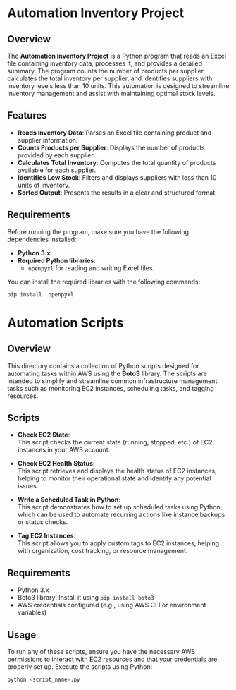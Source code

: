 # Automation Inventory Project

## Overview

The **Automation Inventory Project** is a Python program that reads an Excel file containing inventory data, processes it, and provides a detailed summary. The program counts the number of products per supplier, calculates the total inventory per supplier, and identifies suppliers with inventory levels less than 10 units. This automation is designed to streamline inventory management and assist with maintaining optimal stock levels.

## Features

- **Reads Inventory Data**: Parses an Excel file containing product and supplier information.
- **Counts Products per Supplier**: Displays the number of products provided by each supplier.
- **Calculates Total Inventory**: Computes the total quantity of products available for each supplier.
- **Identifies Low Stock**: Filters and displays suppliers with less than 10 units of inventory.
- **Sorted Output**: Presents the results in a clear and structured format.

## Requirements

Before running the program, make sure you have the following dependencies installed:

- **Python 3.x**
- **Required Python libraries**:
  - `openpyxl` for reading and writing Excel files.

You can install the required libraries with the following commands:

```bash
pip install  openpyxl
```
# Automation Scripts

## Overview

This directory contains a collection of Python scripts designed for automating tasks within AWS using the **Boto3** library. The scripts are intended to simplify and streamline common infrastructure management tasks such as monitoring EC2 instances, scheduling tasks, and tagging resources.

## Scripts

- **Check EC2 State**:  
  This script checks the current state (running, stopped, etc.) of EC2 instances in your AWS account.

- **Check EC2 Health Status**:  
  This script retrieves and displays the health status of EC2 instances, helping to monitor their operational state and identify any potential issues.

- **Write a Scheduled Task in Python**:  
  This script demonstrates how to set up scheduled tasks using Python, which can be used to automate recurring actions like instance backups or status checks.

- **Tag EC2 Instances**:  
  This script allows you to apply custom tags to EC2 instances, helping with organization, cost tracking, or resource management.

## Requirements

- Python 3.x
- Boto3 library: Install it using `pip install boto3`
- AWS credentials configured (e.g., using AWS CLI or environment variables)

## Usage

To run any of these scripts, ensure you have the necessary AWS permissions to interact with EC2 resources and that your credentials are properly set up. Execute the scripts using Python:

```bash
python <script_name>.py
```

